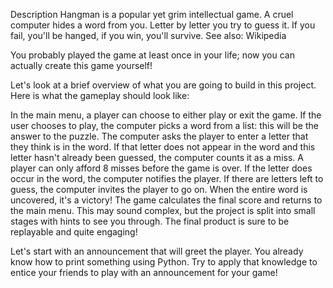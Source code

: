 Description
Hangman is a popular yet grim intellectual game. A cruel computer hides a word from you. Letter by letter you try to guess it. If you fail, you'll be hanged, if you win, you'll survive. See also: Wikipedia

You probably played the game at least once in your life; now you can actually create this game yourself!

Let's look at a brief overview of what you are going to build in this project. Here is what the gameplay should look like:

In the main menu, a player can choose to either play or exit the game.
If the user chooses to play, the computer picks a word from a list: this will be the answer to the puzzle.
The computer asks the player to enter a letter that they think is in the word.
If that letter does not appear in the word and this letter hasn't already been guessed, the computer counts it as a miss. A player can only afford 8 misses before the game is over.
If the letter does occur in the word, the computer notifies the player. If there are letters left to guess, the computer invites the player to go on.
When the entire word is uncovered, it's a victory! The game calculates the final score and returns to the main menu.
This may sound complex, but the project is split into small stages with hints to see you through. The final product is sure to be replayable and quite engaging!

Let's start with an announcement that will greet the player. You already know how to print something using Python. Try to apply that knowledge to entice your friends to play with an announcement for your game!

